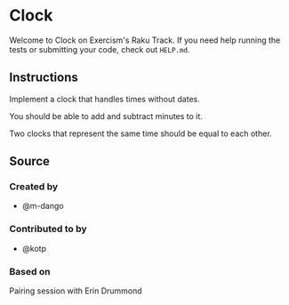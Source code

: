 # Clock

Welcome to Clock on Exercism's Raku Track.
If you need help running the tests or submitting your code, check out `HELP.md`.

## Instructions

Implement a clock that handles times without dates.

You should be able to add and subtract minutes to it.

Two clocks that represent the same time should be equal to each other.

## Source

### Created by

- @m-dango

### Contributed to by

- @kotp

### Based on

Pairing session with Erin Drummond